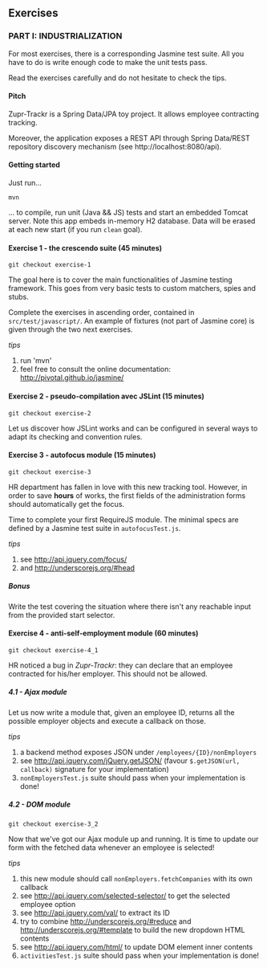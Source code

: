 ## Exercises

### PART I: INDUSTRIALIZATION

For most exercises, there is a corresponding Jasmine test suite.
All you have to do is write enough code to make the unit tests pass.

Read the exercises carefully and do not hesitate to check the tips.

#### Pitch

Zupr-Trackr is a Spring Data/JPA toy project.
It allows employee contracting tracking.

Moreover, the application exposes a REST API through Spring Data/REST repository discovery mechanism (see http://localhost:8080/api).

#### Getting started

Just run...

`mvn`

... to compile, run unit (Java && JS) tests and start an embedded Tomcat server.
Note this app embeds in-memory H2 database. Data will be erased at each new start (if you run `clean` goal).

#### Exercise 1 - the crescendo suite (45 minutes)

`git checkout exercise-1`

The goal here is to cover the main functionalities of Jasmine testing framework.
This goes from very basic tests to custom matchers, spies and stubs.

Complete the exercises in ascending order, contained in `src/test/javascript/`.
An example of fixtures (not part of Jasmine core) is given through the two next exercises.

_tips_

 1. run 'mvn'
 1. feel free to consult the online documentation: http://pivotal.github.io/jasmine/



#### Exercise 2 - pseudo-compilation avec JSLint (15 minutes)

`git checkout exercise-2`

Let us discover how JSLint works and can be configured in several ways to adapt its checking and convention rules.


#### Exercise 3 - autofocus module (15 minutes)

`git checkout exercise-3`

HR department has fallen in love with this new tracking tool. 
However, in order to save **hours** of works, the first fields of the administration forms should automatically get the focus. 

Time to complete your first RequireJS module. The minimal specs are defined by a Jasmine test suite in `autofocusTest.js`.

_tips_

 1. see http://api.jquery.com/focus/
 1. and http://underscorejs.org/#head

##### Bonus

Write the test covering the situation where there isn't any reachable input from the provided start selector.



#### Exercise 4 - anti-self-employment module (60 minutes)

`git checkout exercise-4_1`

HR noticed a bug in _Zupr-Trackr_: they can declare that an employee contracted for his/her employer. This should not be allowed.


##### 4.1 - Ajax module

Let us now write a module that, given an employee ID, returns all the possible employer objects and execute a callback on those.

_tips_

 1. a backend method exposes JSON under `/employees/{ID}/nonEmployers`
 1. see http://api.jquery.com/jQuery.getJSON/ (favour `$.getJSON(url, callback)` signature for your implementation)
 1. `nonEmployersTest.js` suite should pass when your implementation is done!


##### 4.2 - DOM module

`git checkout exercise-3_2`

Now that we've got our Ajax module up and running. It is time to update our form with the fetched data whenever an employee is selected!

_tips_

 1. this new module should call `nonEmployers.fetchCompanies` with its own callback
 1. see http://api.jquery.com/selected-selector/ to get the selected employee option
 1. see http://api.jquery.com/val/ to extract its ID
 1. try to combine http://underscorejs.org/#reduce and http://underscorejs.org/#template to build the new dropdown HTML contents
 1. see http://api.jquery.com/html/ to update DOM element inner contents
 1. `activitiesTest.js` suite should pass when your implementation is done!


